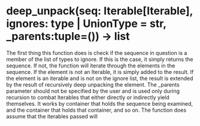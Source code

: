 # deep_unpack(seq: Iterable\[Iterable\], ignores: type | UnionType = str, _parents:tuple=()) -> list

The first thing this function does is check if the sequence in question is a member of the list of types to ignore. If
this is the case, it simply returns the sequence. If not, the function will iterate through the elements in the
sequence. If the element is not an Iterable, it is simply added to the result. If the element is an iterable and is not
on the ignore list, the result is extended by the result of recursively deep unpacking the element. The _parents
parameter should not be specified by the user and is used only during recursion to combat Iterables that either directly
or indirectly yield themselves. It works by container that holds the sequence being examined, and the container that
holds that container, and so on. The function does assume that the iterables passed will
